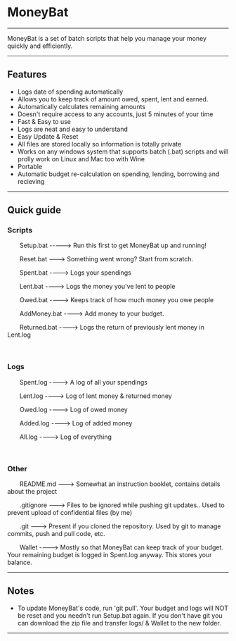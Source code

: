 # MoneyBat

----


MoneyBat is a set of batch scripts that help you manage your money quickly and efficiently. 


----

<h2> Features </h2>

- Logs date of spending automatically
- Allows you to keep track of amount owed, spent, lent and earned.
- Automatically calculates remaining amounts
- Doesn't require access to any accounts, just 5 minutes of your time
- Fast & Easy to use
- Logs are neat and easy to understand
- Easy Update & Reset
- All files are stored locally so information is totally private
- Works on any windows system that supports batch (.bat) scripts and will prolly work on Linux and Mac too with Wine
- Portable
- Automatic budget re-calculation on spending, lending, borrowing and recieving

---

## Quick guide 
### Scripts 

&emsp;&emsp;Setup.bat -----> Run this first to get MoneyBat up and running!

&emsp;&emsp;Reset.bat ---> Something went wrong? Start from scratch.

&emsp;&emsp;Spent.bat ----> Logs your spendings

&emsp;&emsp;Lent.bat ----> Logs the money you've lent to people

&emsp;&emsp;Owed.bat ----> Keeps track of how much money you owe people

&emsp;&emsp;AddMoney.bat ----> Add money to your budget.

&emsp;&emsp;Returned.bat ----> Logs the return of previously lent money in Lent.log 

&emsp; <h3> Logs </h3>

&emsp;&emsp;Spent.log ----> A log of all your spendings

&emsp;&emsp;Lent.log ----> Log of lent money & returned money

&emsp;&emsp;Owed.log ----> Log of owed money

&emsp;&emsp;Added.log ----> Log of added money

&emsp;&emsp;All.log ----> Log of everything

&emsp; <h3> Other </h3>

&emsp;&emsp;README.md ---> Somewhat an instruction booklet, contains details about the project

&emsp;&emsp;.gitignore ---> Files to be ignored while pushing git updates.. Used to prevent upload of confidential files (by me)

&emsp;&emsp;.git ---> Present if you cloned the repository. Used by git to manage commits, push and pull code, etc.

&emsp;&emsp;Wallet ----> Mostly so that MoneyBat can keep track of your budget. Your remaining budget is logged in Spent.log anyway. This stores your balance.

-----

<h2> Notes </h2>

- To update MoneyBat's code, run 'git pull'. Your budget and logs will NOT be reset and you needn't run Setup.bat again. If you don't have git you can download the zip file and transfer logs/ & Wallet to the new folder.


----
 




